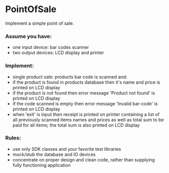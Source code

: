 # PointOfSale

Implement a simple point of sale.


### Assume you have:
* one input device: bar codes scanner
* two output devices: LCD display and printer


### Implement:
* single product sale: products bar code is scanned and:
* if the product is found in products database then it's name and price is printed on LCD display
* if the product is not found then error message 'Product not found' is printed on LCD display
* if the code scanned is empty then error message 'Invalid bar-code' is printed on LCD display
* when 'exit' is input then receipt is printed on printer containing a list of all previously scanned items names and prices as well as total sum to be paid for all items; the total sum is also printed on LCD display


### Rules:
* use only SDK classes and your favorite test libraries
* mock/stub the database and IO devices
* concentrate on proper design and clean code, rather than supplying fully functioning application
